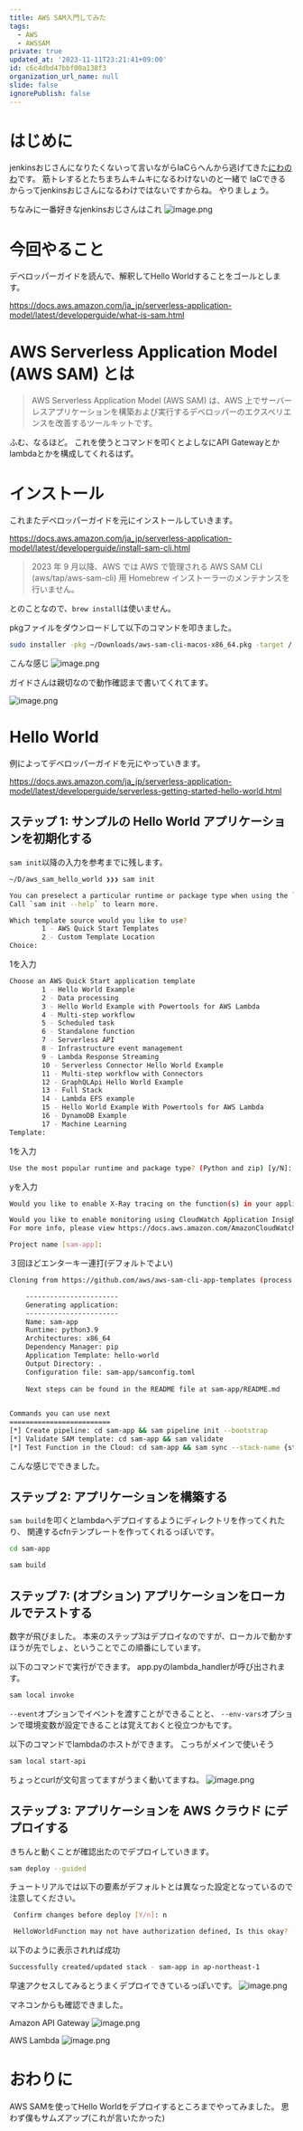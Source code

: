 ```yaml
---
title: AWS SAM入門してみた
tags:
  - AWS
  - AWSSAM
private: true
updated_at: '2023-11-11T23:21:41+09:00'
id: c6c4dbd47bbf00a138f3
organization_url_name: null
slide: false
ignorePublish: false
---
```

# はじめに
jenkinsおじさんになりたくないって言いながらIaCらへんから逃げてきた[にわのわ](https://twitter.com/niwa_nowa)です。
筋トレするとたちまちムキムキになるわけないのと一緒で
IaCできるからってjenkinsおじさんになるわけではないですからね。
やりましょう。

ちなみに一番好きなjenkinsおじさんはこれ
![image.png](https://qiita-image-store.s3.ap-northeast-1.amazonaws.com/0/590707/7d709425-2dec-8827-ddf5-743aba373f00.png)

# 今回やること
デベロッパーガイドを読んで、解釈してHello Worldすることをゴールとします。

https://docs.aws.amazon.com/ja_jp/serverless-application-model/latest/developerguide/what-is-sam.html

# AWS Serverless Application Model (AWS SAM) とは
> AWS Serverless Application Model (AWS SAM) は、AWS 上でサーバーレスアプリケーションを構築および実行するデベロッパーのエクスペリエンスを改善するツールキットです。

ふむ、なるほど。
これを使うとコマンドを叩くとよしなにAPI Gatewayとかlambdaとかを構成してくれるはず。

# インストール
これまたデベロッパーガイドを元にインストールしていきます。

https://docs.aws.amazon.com/ja_jp/serverless-application-model/latest/developerguide/install-sam-cli.html

> 2023 年 9 月以降、AWS では AWS で管理される AWS SAM CLI (aws/tap/aws-sam-cli) 用 Homebrew インストーラーのメンテナンスを行いません。

とのことなので、```brew install```は使いません。

pkgファイルをダウンロードして以下のコマンドを叩きました。
``` bash
sudo installer -pkg ~/Downloads/aws-sam-cli-macos-x86_64.pkg -target / 
```
こんな感じ
![image.png](https://qiita-image-store.s3.ap-northeast-1.amazonaws.com/0/590707/44a244fc-ca23-2e2c-685c-d7368f75e8bf.png)

ガイドさんは親切なので動作確認まで書いてくれてます。

![image.png](https://qiita-image-store.s3.ap-northeast-1.amazonaws.com/0/590707/e03e6c8e-4157-3f17-84d6-67d980812150.png)

# Hello World
例によってデベロッパーガイドを元にやっていきます。

https://docs.aws.amazon.com/ja_jp/serverless-application-model/latest/developerguide/serverless-getting-started-hello-world.html

## ステップ 1: サンプルの Hello World アプリケーションを初期化する

```sam init```以降の入力を参考までに残します。
``` bash
~/D/aws_sam_hello_world ❯❯❯ sam init

You can preselect a particular runtime or package type when using the `sam init` experience.
Call `sam init --help` to learn more.

Which template source would you like to use?
        1 - AWS Quick Start Templates
        2 - Custom Template Location
Choice: 
```

1を入力

``` bash
Choose an AWS Quick Start application template
        1 - Hello World Example
        2 - Data processing
        3 - Hello World Example with Powertools for AWS Lambda
        4 - Multi-step workflow
        5 - Scheduled task
        6 - Standalone function
        7 - Serverless API
        8 - Infrastructure event management
        9 - Lambda Response Streaming
        10 - Serverless Connector Hello World Example
        11 - Multi-step workflow with Connectors
        12 - GraphQLApi Hello World Example
        13 - Full Stack
        14 - Lambda EFS example
        15 - Hello World Example With Powertools for AWS Lambda
        16 - DynamoDB Example
        17 - Machine Learning
Template: 
```

1を入力

```bash
Use the most popular runtime and package type? (Python and zip) [y/N]: 
```

yを入力

```bash
Would you like to enable X-Ray tracing on the function(s) in your application?  [y/N]: 

Would you like to enable monitoring using CloudWatch Application Insights?
For more info, please view https://docs.aws.amazon.com/AmazonCloudWatch/latest/monitoring/cloudwatch-application-insights.html [y/N]: 

Project name [sam-app]:
```
３回ほどエンターキー連打(デフォルトでよい)

```bash
Cloning from https://github.com/aws/aws-sam-cli-app-templates (process may take a moment)                                                  

    -----------------------
    Generating application:
    -----------------------
    Name: sam-app
    Runtime: python3.9
    Architectures: x86_64
    Dependency Manager: pip
    Application Template: hello-world
    Output Directory: .
    Configuration file: sam-app/samconfig.toml
    
    Next steps can be found in the README file at sam-app/README.md
        

Commands you can use next
=========================
[*] Create pipeline: cd sam-app && sam pipeline init --bootstrap
[*] Validate SAM template: cd sam-app && sam validate
[*] Test Function in the Cloud: cd sam-app && sam sync --stack-name {stack-name} --watch
```

こんな感じでできました。

## ステップ 2: アプリケーションを構築する
```sam build```を叩くとlambdaへデプロイするようにディレクトリを作ってくれたり、
関連するcfnテンプレートを作ってくれるっぽいです。


```bash
cd sam-app
```

```bash
sam build
```

## ステップ 7: (オプション) アプリケーションをローカルでテストする

数字が飛びました。
本来のステップ3はデプロイなのですが、ローカルで動かすほうが先でしょ、ということでこの順番にしています。

以下のコマンドで実行ができます。
app.pyのlambda_handlerが呼び出されます。
```bash
sam local invoke
```

```--event```オプションでイベントを渡すことができることと、
```--env-vars```オプションで環境変数が設定できることは覚えておくと役立つかもです。

以下のコマンドでlambdaのホストができます。
こっちがメインで使いそう
```bash
sam local start-api
```
ちょっとcurlが文句言ってますがうまく動いてますね。
![image.png](https://qiita-image-store.s3.ap-northeast-1.amazonaws.com/0/590707/29c42fc3-302b-234a-23db-a37feb0d3ef2.png)

## ステップ 3: アプリケーションを AWS クラウド にデプロイする
きちんと動くことが確認出たのでデプロイしていきます。
```bash
sam deploy --guided
```
チュートリアルでは以下の要素がデフォルトとは異なった設定となっているので注意してください。
```bash
 Confirm changes before deploy [Y/n]: n
 ```

 ```bash
  HelloWorldFunction may not have authorization defined, Is this okay? [y/N]: y
 ```

以下のように表示されれば成功
```bash
Successfully created/updated stack - sam-app in ap-northeast-1
```

早速アクセスしてみるとうまくデプロイできているっぽいです。
![image.png](https://qiita-image-store.s3.ap-northeast-1.amazonaws.com/0/590707/10c7533a-46f7-0553-46d8-2eee54658fe0.png)

マネコンからも確認できました。

Amazon API Gateway
![image.png](https://qiita-image-store.s3.ap-northeast-1.amazonaws.com/0/590707/7ec7823c-2a59-edf7-8a97-2d72c678df17.png)

AWS Lambda
![image.png](https://qiita-image-store.s3.ap-northeast-1.amazonaws.com/0/590707/8b5491d2-7e74-bd55-a832-51f35661b079.png)

# おわりに
AWS SAMを使ってHello Worldをデプロイするところまでやってみました。
思わず僕もサムズアップ(これが言いたかった)
